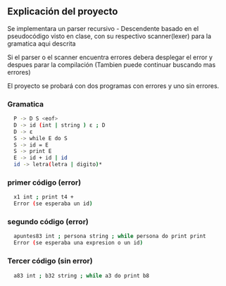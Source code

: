 
## Explicación del proyecto

Se implementara un parser recursivo - Descendente basado en el pseudocódigo visto en clase, con su respectivo scanner(lexer) para la gramatica aqui descrita

Si el parser o el scanner encuentra errores debera desplegar el error y despues parar la compilación (Tambien puede continuar buscando mas errores)

El proyecto se probará con dos programas con errores y uno sin errores.

### Gramatica

```bash
  P -> D S <eof>
  D -> id (int | string ) ε ; D
  D -> ε
  S -> while E do S
  S -> id = E
  S -> print E
  E -> id + id | id
  id -> letra(letra | digito)*
```

### primer código (error)

```bash
  x1 int ; print t4 +
  Error (se esperaba un id)
```

### segundo código (error)

```bash
  apuntes83 int ; persona string ; while persona do print print
  Error (se esperaba una expresion o un id)
```

### Tercer código (sin error)

```bash
  a83 int ; b32 string ; while a3 do print b8
```